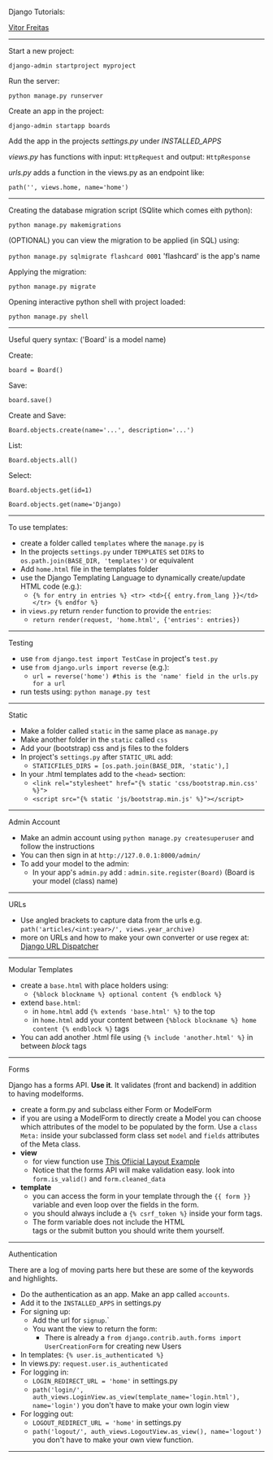 Django Tutorials:

[Vitor Freitas](https://simpleisbetterthancomplex.com/series/2017/09/04/a-complete-beginners-guide-to-django-part-1.html#starting-a-new-project)


---

Start a new project:

`django-admin startproject myproject`

Run the server:

`python manage.py runserver`

Create an app in the project:

`django-admin startapp boards`

Add the app in the projects *settings.py* under *INSTALLED_APPS*

*views.py* has functions with input: `HttpRequest` and output: `HttpResponse`

*urls.py* adds a function in the views.py as an endpoint like:

`path('', views.home, name='home')`

---

Creating the database migration script (SQlite which comes eith python):

`python manage.py makemigrations`

(OPTIONAL) you can view the migration to be applied (in SQL) using:

`python manage.py sqlmigrate flashcard 0001` 'flashcard' is the app's name

Applying the migration:

`python manage.py migrate`

Opening interactive python shell with project loaded:

 `python manage.py shell`

---

Useful query syntax: ('Board' is a model name)

Create:

`board = Board()`

Save: 

`board.save()`

Create and Save:

`Board.objects.create(name='...', description='...')`

List:

`Board.objects.all()`

Select:

`Board.objects.get(id=1)`

`Board.objects.get(name='Django)`

---

To use templates:

- create a folder called `templates` where the `manage.py` is
- In the projects `settings.py` under `TEMPLATES` set `DIRS` to `os.path.join(BASE_DIR, 'templates')` or equivalent
- Add `home.html` file in the templates folder
- use the Django Templating Language to dynamically create/update HTML code (e.g.):
    - `{% for entry in entries %}
            <tr>
                <td>{{ entry.from_lang }}</td>
            </tr>
        {% endfor %}`
- in `views.py` return `render` function to provide the `entries`: 
    - `return render(request, 'home.html', {'entries': entries})`   
    
---

Testing

- use `from django.test import TestCase` in project's `test.py`
- use `from django.urls import reverse` (e.g.): 
    - `url = reverse('home') #this is the 'name' field in the urls.py for a url`
- run tests using: `python manage.py test`

---

Static

- Make a folder called `static` in the same place as `manage.py`
- Make another folder in the `static` called `css`
- Add your (bootstrap) css and js files to the folders
- In project's `settings.py` after `STATIC_URL` add:
    - `STATICFILES_DIRS = [os.path.join(BASE_DIR, 'static'),]`
- In your .html templates add to the `<head>` section:
    - `<link rel="stylesheet" href="{% static 'css/bootstrap.min.css' %}">`
    - `<script src="{% static 'js/bootstrap.min.js' %}"></script>`
    

---

Admin Account

- Make an admin account using `python manage.py createsuperuser` and follow the instructions 
- You can then sign in at `http://127.0.0.1:8000/admin/`
- To add your model to the admin:
    - In your app's `admin.py` add : `admin.site.register(Board)` (Board is your model (class) name)
    
---

URLs

- Use angled brackets to capture data from the urls e.g. `path('articles/<int:year>/', views.year_archive)`
- more on URLs and how to make your own converter or use regex at: [Django URL Dispatcher](https://docs.djangoproject.com/en/2.2/topics/http/urls/)

---
Modular Templates

- create a `base.html` with place holders using:
    - `{%block blockname %} optional content {% endblock %}`
- extend `base.html`:
    - in `home.html` add `{% extends 'base.html' %}` to the top
    - in `home.html` add your content between `{%block blockname %} home content {% endblock %}` tags
- You can add another .html file using `{% include 'another.html' %}` in between *block* tags

---
Forms

Django has a forms API. **Use it**. It validates (front and backend) in addition to having modelforms.

- create a form.py and subclass either Form or ModelForm
- if you are using a ModelForm to directly create a Model you can choose which attributes of the model to be populated 
by the form. Use a `class Meta:` inside your subclassed form class set `model` and `fields` attributes of the Meta class.
- **view**
    - for view function use [This Ofiicial Layout Example](https://docs.djangoproject.com/en/2.2/topics/forms/#the-view)
    - Notice that the forms API will make validation easy. look into `form.is_valid()` and `form.cleaned_data`
- **template**
    - you can access the form in your template through the `{{ form }}` variable and even loop over the fields in the form.
    - you should always include a `{% csrf_token %}` inside your form tags.
    - The form variable does not include the HTML <form> tags or the submit button you should write them yourself.

---
Authentication

There are a log of moving parts here but these are some of the keywords and highlights.

- Do the authentication as an app. Make an app called `accounts`.
- Add it to the `INSTALLED_APPS` in settings.py
- For signing up:
    - Add the url for `signup`.`
    - You want the view to return the form:
        - There is already a `from django.contrib.auth.forms import UserCreationForm` for creating new Users
- In templates: `{% user.is_authenticated %}` 
- In views.py: `request.user.is_authenticated`
- For logging in:
    - `LOGIN_REDIRECT_URL = 'home'` in settings.py
    - `path('login/', auth_views.LoginView.as_view(template_name='login.html'), name='login')` you don't have to make 
    your own login view
- For logging out:
    - `LOGOUT_REDIRECT_URL = 'home'` in settings.py
    - `path('logout/', auth_views.LogoutView.as_view(), name='logout')` you don't have to make your own view function.
    
---







    

